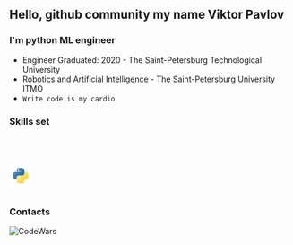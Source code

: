 ## Hello, github community my name Viktor Pavlov

### I'm python ML engineer 


- Engineer Graduated: 2020 - The Saint-Petersburg Technological University 
- Robotics and Artificial Intelligence - The Saint-Petersburg University ITMO
- `Write code is my cardio` 


### Skills set


<br />
<br />
<br />

<img align="left" alt="Python" width="40px" src="https://raw.githubusercontent.com/github/explore/80688e429a7d4ef2fca1e82350fe8e3517d3494d/topics/python/python.png" />

<br />
<br />
<br />



### Contacts

[<img align="left" alt="CodeWars" width="320px" src="https://www.codewars.com/users/ViktorPavlovA/badges/large" />][codewars]

[codewars]: https://www.codewars.com/users/ViktorPavlovA